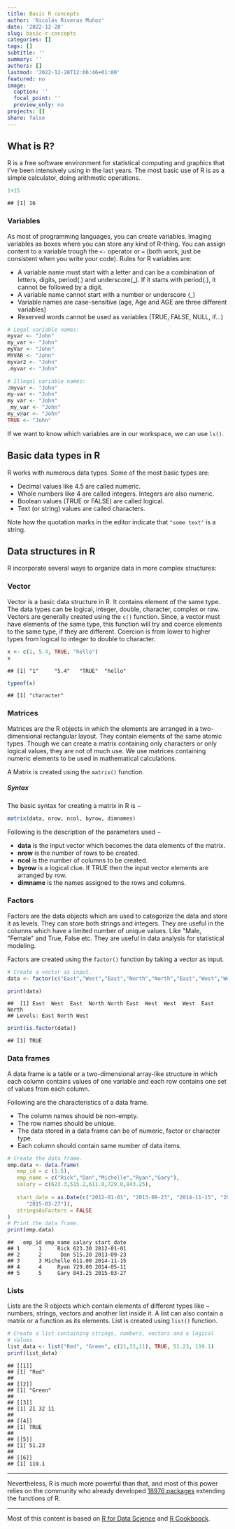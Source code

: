 ```yaml
---
title: Basic R concepts
author: 'Nicolás Riveras Muñoz'
date: '2022-12-28'
slug: basic-r-concepts
categories: []
tags: []
subtitle: ''
summary: ''
authors: []
lastmod: '2022-12-28T12:06:46+01:00'
featured: no
image:
  caption: ''
  focal_point: ''
  preview_only: no
projects: []
share: false
---
```


## What is R?

R is a free software environment for statistical computing and graphics that I've been intensively using in the last years. The most basic use of R is as a simple calculator, doing arithmetic operations.


```r
1+15
```

```
## [1] 16
```
### Variables

As most of programming languages, you can create variables. Imaging variables as boxes where you can store any kind of R-thing. You can assign content to a variable trough the `<-` operator or `=` (both work, just be consistent when you write your code).
Rules for R variables are:

+   A variable name must start with a letter and can be a combination of letters, digits, period(.)
and underscore(_). If it starts with period(.), it cannot be followed by a digit.
+   A variable name cannot start with a number or underscore (_)
+   Variable names are case-sensitive (age, Age and AGE are three different variables)
+   Reserved words cannot be used as variables (TRUE, FALSE, NULL, if...)



```r
# Legal variable names:
myvar <- "John"
my_var <- "John"
myVar <- "John"
MYVAR <- "John"
myvar2 <- "John"
.myvar <- "John"

# Illegal variable names:
2myvar <- "John"
my-var <- "John"
my var <- "John"
_my_var <- "John"
my_v@ar <- "John"
TRUE <- "John"
```

If we want to know which variables are in our workspace, we can use `ls()`.

## Basic data types in R

R works with numerous data types. Some of the most basic types are:

+   Decimal values like 4.5 are called numeric.
+   Whole numbers like 4 are called integers. Integers are also numeric.
+   Boolean values (TRUE or FALSE) are called logical.
+   Text (or string) values are called characters.

Note how the quotation marks in the editor indicate that `"some text"` is a string.

## Data structures in R

R incorporate several ways to organize data in more complex structures:

### Vector

Vector is a basic data structure in R. It contains element of the same type. The data types can be logical, integer, double, character, complex or raw.
Vectors are generally created using the `c()` function.
Since, a vector must have elements of the same type, this function will try and coerce elements to the same type, if they are different.
Coercion is from lower to higher types from logical to integer to double to character.


```r
x <- c(1, 5.4, TRUE, "hello")
x
```

```
## [1] "1"     "5.4"   "TRUE"  "hello"
```

```r
typeof(x)
```

```
## [1] "character"
```

### Matrices

Matrices are the R objects in which the elements are arranged in a two-dimensional rectangular layout. They contain elements of the same atomic types. Though we can create a matrix containing only characters or only logical values, they are not of much use. We use matrices containing numeric elements to be used in mathematical calculations.

A Matrix is created using the `matrix()` function.

##### Syntax
The basic syntax for creating a matrix in R is −


```r
matrix(data, nrow, ncol, byrow, dimnames)
```
Following is the description of the parameters used −

+   **data** is the input vector which becomes the data elements of the matrix.
+   **nrow** is the number of rows to be created.
+   **ncol** is the number of columns to be created.
+   **byrow** is a logical clue. If TRUE then the input vector elements are arranged by row.
+   **dimname** is the names assigned to the rows and columns.

### Factors

Factors are the data objects which are used to categorize the data and store it as levels. They can store both strings and integers. They are useful in the columns which have a limited number of unique values. Like "Male, "Female" and True, False etc. They are useful in data analysis for statistical modeling.

Factors are created using the `factor()` function by taking a vector as input.


```r
# Create a vector as input.
data <- factor(c("East","West","East","North","North","East","West","West","West","East","North"))

print(data)
```

```
##  [1] East  West  East  North North East  West  West  West  East  North
## Levels: East North West
```

```r
print(is.factor(data))
```

```
## [1] TRUE
```

### Data frames

A data frame is a table or a two-dimensional array-like structure in which each column contains values of one variable and each row contains one set of values from each column.

Following are the characteristics of a data frame.

+   The column names should be non-empty.
+   The row names should be unique.
+   The data stored in a data frame can be of numeric, factor or character type.
+   Each column should contain same number of data items.


```r
# Create the data frame.
emp.data <- data.frame(
   emp_id = c (1:5), 
   emp_name = c("Rick","Dan","Michelle","Ryan","Gary"),
   salary = c(623.3,515.2,611.0,729.0,843.25), 
   
   start_date = as.Date(c("2012-01-01", "2013-09-23", "2014-11-15", "2014-05-11",
      "2015-03-27")),
   stringsAsFactors = FALSE
)
# Print the data frame.			
print(emp.data) 
```

```
##   emp_id emp_name salary start_date
## 1      1     Rick 623.30 2012-01-01
## 2      2      Dan 515.20 2013-09-23
## 3      3 Michelle 611.00 2014-11-15
## 4      4     Ryan 729.00 2014-05-11
## 5      5     Gary 843.25 2015-03-27
```

### Lists

Lists are the R objects which contain elements of different types like − numbers, strings, vectors and another list inside it. A list can also contain a matrix or a function as its elements. List is created using `list()` function.


```r
# Create a list containing strings, numbers, vectors and a logical
# values.
list_data <- list("Red", "Green", c(21,32,11), TRUE, 51.23, 119.1)
print(list_data)
```

```
## [[1]]
## [1] "Red"
## 
## [[2]]
## [1] "Green"
## 
## [[3]]
## [1] 21 32 11
## 
## [[4]]
## [1] TRUE
## 
## [[5]]
## [1] 51.23
## 
## [[6]]
## [1] 119.1
```
---

Nevertheless, R is much more powerful than that, and most of this power relies on the community who already developed [18976 packages](https://cran.r-project.org/web/packages/available_packages_by_name.html) extending the functions of R.

---

Most of this content is based on [R for Data Science](https://r4ds.hadley.nz/) and [R Cookboock](https://rc2e.com/).
